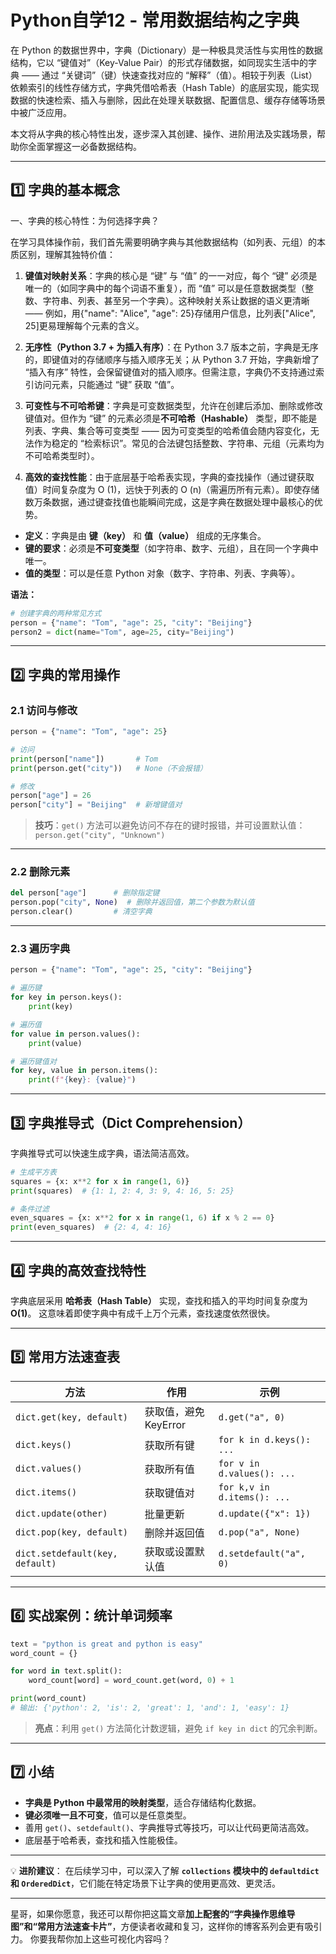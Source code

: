 # Python自学12 - 常用数据结构之字典

在 Python 的数据世界中，字典（Dictionary）是一种极具灵活性与实用性的数据结构，它以 “键值对”（Key-Value Pair）的形式存储数据，如同现实生活中的字典 —— 通过 “关键词”（键）快速查找对应的 “解释”（值）。相较于列表（List）依赖索引的线性存储方式，字典凭借哈希表（Hash Table）的底层实现，能实现数据的快速检索、插入与删除，因此在处理关联数据、配置信息、缓存存储等场景中被广泛应用。

本文将从字典的核心特性出发，逐步深入其创建、操作、进阶用法及实践场景，帮助你全面掌握这一必备数据结构。

------

## 1️⃣ 字典的基本概念

一、字典的核心特性：为何选择字典？

在学习具体操作前，我们首先需要明确字典与其他数据结构（如列表、元组）的本质区别，理解其独特价值：

1. **键值对映射关系**：字典的核心是 “键” 与 “值” 的一一对应，每个 “键” 必须是唯一的（如同字典中的每个词语不重复），而 “值” 可以是任意数据类型（整数、字符串、列表、甚至另一个字典）。这种映射关系让数据的语义更清晰 —— 例如，用{"name": "Alice", "age": 25}存储用户信息，比列表["Alice", 25]更易理解每个元素的含义。

1. **无序性（Python 3.7 + 为插入有序）**：在 Python 3.7 版本之前，字典是无序的，即键值对的存储顺序与插入顺序无关；从 Python 3.7 开始，字典新增了 “插入有序” 特性，会保留键值对的插入顺序。但需注意，字典仍不支持通过索引访问元素，只能通过 “键” 获取 “值”。

1. **可变性与不可哈希键**：字典是可变数据类型，允许在创建后添加、删除或修改键值对。但作为 “键” 的元素必须是**不可哈希（Hashable）** 类型，即不能是列表、字典、集合等可变类型 —— 因为可变类型的哈希值会随内容变化，无法作为稳定的 “检索标识”。常见的合法键包括整数、字符串、元组（元素均为不可哈希类型时）。

1. **高效的查找性能**：由于底层基于哈希表实现，字典的查找操作（通过键获取值）时间复杂度为 O (1)，远快于列表的 O (n)（需遍历所有元素）。即使存储数万条数据，通过键查找值也能瞬间完成，这是字典在数据处理中最核心的优势。

- **定义**：字典是由 **键（key）** 和 **值（value）** 组成的无序集合。
- **键的要求**：必须是**不可变类型**（如字符串、数字、元组），且在同一个字典中唯一。
- **值的类型**：可以是任意 Python 对象（数字、字符串、列表、字典等）。

**语法：**

```python
# 创建字典的两种常见方式
person = {"name": "Tom", "age": 25, "city": "Beijing"}
person2 = dict(name="Tom", age=25, city="Beijing")
```

------

## 2️⃣ 字典的常用操作

### 2.1 访问与修改

```python
person = {"name": "Tom", "age": 25}

# 访问
print(person["name"])       # Tom
print(person.get("city"))   # None（不会报错）

# 修改
person["age"] = 26
person["city"] = "Beijing"  # 新增键值对
```

> **技巧**：`get()` 方法可以避免访问不存在的键时报错，并可设置默认值：`person.get("city", "Unknown")`

------

### 2.2 删除元素

```python
del person["age"]      # 删除指定键
person.pop("city", None)  # 删除并返回值，第二个参数为默认值
person.clear()         # 清空字典
```

------

### 2.3 遍历字典

```python
person = {"name": "Tom", "age": 25, "city": "Beijing"}

# 遍历键
for key in person.keys():
    print(key)

# 遍历值
for value in person.values():
    print(value)

# 遍历键值对
for key, value in person.items():
    print(f"{key}: {value}")
```

------

## 3️⃣ 字典推导式（Dict Comprehension）

字典推导式可以快速生成字典，语法简洁高效。

```python
# 生成平方表
squares = {x: x**2 for x in range(1, 6)}
print(squares)  # {1: 1, 2: 4, 3: 9, 4: 16, 5: 25}

# 条件过滤
even_squares = {x: x**2 for x in range(1, 6) if x % 2 == 0}
print(even_squares)  # {2: 4, 4: 16}
```

------

## 4️⃣ 字典的高效查找特性

字典底层采用 **哈希表（Hash Table）** 实现，查找和插入的平均时间复杂度为 **O(1)**。
 这意味着即使字典中有成千上万个元素，查找速度依然很快。

------

## 5️⃣ 常用方法速查表

| 方法                            | 作用                  | 示例                        |
| ------------------------------- | --------------------- | --------------------------- |
| `dict.get(key, default)`        | 获取值，避免 KeyError | `d.get("a", 0)`             |
| `dict.keys()`                   | 获取所有键            | `for k in d.keys(): ...`    |
| `dict.values()`                 | 获取所有值            | `for v in d.values(): ...`  |
| `dict.items()`                  | 获取键值对            | `for k,v in d.items(): ...` |
| `dict.update(other)`            | 批量更新              | `d.update({"x": 1})`        |
| `dict.pop(key, default)`        | 删除并返回值          | `d.pop("a", None)`          |
| `dict.setdefault(key, default)` | 获取或设置默认值      | `d.setdefault("a", 0)`      |

------

## 6️⃣ 实战案例：统计单词频率

```python
text = "python is great and python is easy"
word_count = {}

for word in text.split():
    word_count[word] = word_count.get(word, 0) + 1

print(word_count)
# 输出: {'python': 2, 'is': 2, 'great': 1, 'and': 1, 'easy': 1}
```

> **亮点**：利用 `get()` 方法简化计数逻辑，避免 `if key in dict` 的冗余判断。

------

## 7️⃣ 小结

- **字典是 Python 中最常用的映射类型**，适合存储结构化数据。
- **键必须唯一且不可变**，值可以是任意类型。
- 善用 `get()`、`setdefault()`、字典推导式等技巧，可以让代码更简洁高效。
- 底层基于哈希表，查找和插入性能极佳。

------

💡 **进阶建议**：
 在后续学习中，可以深入了解 **`collections` 模块中的 `defaultdict` 和 `OrderedDict`**，它们能在特定场景下让字典的使用更高效、更灵活。

------

星哥，如果你愿意，我还可以帮你把这篇文章**加上配套的“字典操作思维导图”和“常用方法速查卡片”**，方便读者收藏和复习，这样你的博客系列会更有吸引力。
 你要我帮你加上这些可视化内容吗？